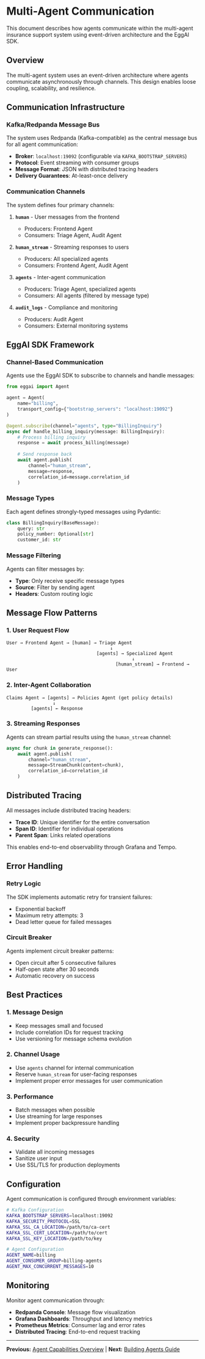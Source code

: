 # Multi-Agent Communication

This document describes how agents communicate within the multi-agent insurance support system using event-driven architecture and the EggAI SDK.

## Overview

The multi-agent system uses an event-driven architecture where agents communicate asynchronously through channels. This design enables loose coupling, scalability, and resilience.

## Communication Infrastructure

### Kafka/Redpanda Message Bus

The system uses Redpanda (Kafka-compatible) as the central message bus for all agent communication:

- **Broker**: `localhost:19092` (configurable via `KAFKA_BOOTSTRAP_SERVERS`)
- **Protocol**: Event streaming with consumer groups
- **Message Format**: JSON with distributed tracing headers
- **Delivery Guarantees**: At-least-once delivery

### Communication Channels

The system defines four primary channels:

1. **`human`** - User messages from the frontend
   - Producers: Frontend Agent
   - Consumers: Triage Agent, Audit Agent

2. **`human_stream`** - Streaming responses to users
   - Producers: All specialized agents
   - Consumers: Frontend Agent, Audit Agent

3. **`agents`** - Inter-agent communication
   - Producers: Triage Agent, specialized agents
   - Consumers: All agents (filtered by message type)

4. **`audit_logs`** - Compliance and monitoring
   - Producers: Audit Agent
   - Consumers: External monitoring systems

## EggAI SDK Framework

### Channel-Based Communication

Agents use the EggAI SDK to subscribe to channels and handle messages:

```python
from eggai import Agent

agent = Agent(
    name="billing",
    transport_config={"bootstrap_servers": "localhost:19092"}
)

@agent.subscribe(channel="agents", type="BillingInquiry")
async def handle_billing_inquiry(message: BillingInquiry):
    # Process billing inquiry
    response = await process_billing(message)
    
    # Send response back
    await agent.publish(
        channel="human_stream",
        message=response,
        correlation_id=message.correlation_id
    )
```

### Message Types

Each agent defines strongly-typed messages using Pydantic:

```python
class BillingInquiry(BaseMessage):
    query: str
    policy_number: Optional[str]
    customer_id: str
```

### Message Filtering

Agents can filter messages by:
- **Type**: Only receive specific message types
- **Source**: Filter by sending agent
- **Headers**: Custom routing logic

## Message Flow Patterns

### 1. User Request Flow

```
User → Frontend Agent → [human] → Triage Agent
                                      ↓
                                 [agents] → Specialized Agent
                                              ↓
                                        [human_stream] → Frontend → User
```

### 2. Inter-Agent Collaboration

```
Claims Agent → [agents] → Policies Agent (get policy details)
                 ↓
         [agents] ← Response
```

### 3. Streaming Responses

Agents can stream partial results using the `human_stream` channel:

```python
async for chunk in generate_response():
    await agent.publish(
        channel="human_stream",
        message=StreamChunk(content=chunk),
        correlation_id=correlation_id
    )
```

## Distributed Tracing

All messages include distributed tracing headers:
- **Trace ID**: Unique identifier for the entire conversation
- **Span ID**: Identifier for individual operations
- **Parent Span**: Links related operations

This enables end-to-end observability through Grafana and Tempo.

## Error Handling

### Retry Logic

The SDK implements automatic retry for transient failures:
- Exponential backoff
- Maximum retry attempts: 3
- Dead letter queue for failed messages

### Circuit Breaker

Agents implement circuit breaker patterns:
- Open circuit after 5 consecutive failures
- Half-open state after 30 seconds
- Automatic recovery on success

## Best Practices

### 1. Message Design
- Keep messages small and focused
- Include correlation IDs for request tracking
- Use versioning for message schema evolution

### 2. Channel Usage
- Use `agents` channel for internal communication
- Reserve `human_stream` for user-facing responses
- Implement proper error messages for user communication

### 3. Performance
- Batch messages when possible
- Use streaming for large responses
- Implement proper backpressure handling

### 4. Security
- Validate all incoming messages
- Sanitize user input
- Use SSL/TLS for production deployments

## Configuration

Agent communication is configured through environment variables:

```bash
# Kafka Configuration
KAFKA_BOOTSTRAP_SERVERS=localhost:19092
KAFKA_SECURITY_PROTOCOL=SSL
KAFKA_SSL_CA_LOCATION=/path/to/ca-cert
KAFKA_SSL_CERT_LOCATION=/path/to/cert
KAFKA_SSL_KEY_LOCATION=/path/to/key

# Agent Configuration
AGENT_NAME=billing
AGENT_CONSUMER_GROUP=billing-agents
AGENT_MAX_CONCURRENT_MESSAGES=10
```

## Monitoring

Monitor agent communication through:
- **Redpanda Console**: Message flow visualization
- **Grafana Dashboards**: Throughput and latency metrics
- **Prometheus Metrics**: Consumer lag and error rates
- **Distributed Tracing**: End-to-end request tracking

---

**Previous:** [Agent Capabilities Overview](agents-overview.md) | **Next:** [Building Agents Guide](building-agents-eggai.md)